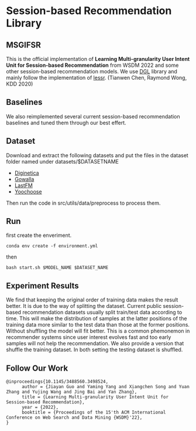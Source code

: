 # Session-based Recommendation Library

## MSGIFSR

This is the official implementation of **Learning Multi-granularity User Intent Unit for Session-based Recommendation** from WSDM 2022 and some other session-based recommendation models. We use [DGL](https://www.dgl.ai/) library and mainly follow the implementation of [lessr](https://github.com/twchen/lessr). (Tianwen Chen, Raymond Wong, KDD 2020)

## Baselines

We also reimplemented several current session-based recommendation baselines and tuned them through our best effert.

## Dataset

Download and extract the following datasets and put the files in the dataset folder named under datasets/$DATASETNAME

* [Diginetica](https://competitions.codalab.org/competitions/11161#learn_the_details-data2)
* [Gowalla](http://snap.stanford.edu/data/loc-gowalla_totalCheckins.txt.gz)
* [LastFM](http://ocelma.net/MusicRecommendationDataset/lastfm-1K.html)
* [Yoochoose](https://www.kaggle.com/chadgostopp/recsys-challenge-2015)

Then run the code in src/utils/data/preprocess to process them.

## Run

first create the enveriment.

```
conda env create -f environment.yml
```

then 

```
bash start.sh $MODEL_NAME $DATASET_NAME
```
## Experiment Results

We find that keeping the original order of training data makes the result better. It is due to the way of splitting the dataset. Current public session-based recommendation datasets usually split train/test data according to time. This will make the distribution of samples at the latter positions of the training data more similar to the test data than those at the former positions. Without shuffling the model will fit better. This is a common phemonemon in recommender systems since user interest evolves fast and too early samples will not help the recommendation. We also provide a version that shuffle the training dataset. In both setting the testing dataset is shuffled.

## Follow Our Work

```
@inproceedings{10.1145/3488560.3498524,
      author = {Jiayan Guo and Yaming Yang and Xiangchen Song and Yuan Zhang and Yujing Wang and Jing Bai and Yan Zhang},
      title = {Learning Multi-granularity User Intent Unit for Session-based Recommendation},
      year = {2022},
      booktitle = {Proceedings of the 15'th ACM International Conference on Web Search and Data Mining {WSDM}'22},
}
```


